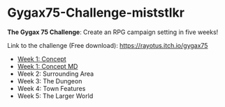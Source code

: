 # Gygax75-Challenge-miststlkr

**The Gygax 75 Challenge**: Create an RPG campaign setting in five weeks!

Link to the challenge (Free download): https://rayotus.itch.io/gygax75

 - [Week 1: Concept](week1-notes.html)
 - [Week 1: Concept MD](week1-notes.md)
 - Week 2: Surrounding Area
 - Week 3: The Dungeon
 - Week 4: Town Features
 - Week 5: The Larger World
